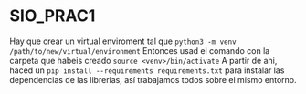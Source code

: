 # SIO_PRAC1
Hay que crear un virtual enviroment tal que
`python3 -m venv /path/to/new/virtual/environment`
Entonces usad el comando con <venv> la carpeta que habeis creado
`source <venv>/bin/activate`
A partir de ahi, haced un `pip install --requirements requirements.txt` para instalar las dependencias de las librerias, así trabajamos todos sobre el mismo entorno.
